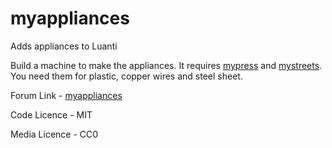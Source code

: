 # myappliances
Adds appliances to Luanti

Build a machine to make the appliances. It requires [mypress]([url](https://forum.luanti.org/viewtopic.php?t=31513)) and [mystreets]([url](https://forum.luanti.org/viewtopic.php?t=31487)). You need them for plastic, copper wires and steel sheet.

Forum Link - [myappliances](https://forum.luanti.org/viewtopic.php?t=31487)

Code Licence - MIT

Media Licence - CC0
